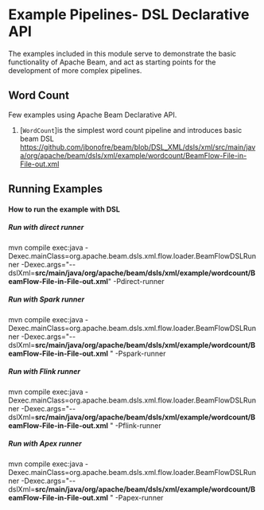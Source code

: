 <!--
    Licensed to the Apache Software Foundation (ASF) under one
    or more contributor license agreements.  See the NOTICE file
    distributed with this work for additional information
    regarding copyright ownership.  The ASF licenses this file
    to you under the Apache License, Version 2.0 (the
    "License"); you may not use this file except in compliance
    with the License.  You may obtain a copy of the License at

      http://www.apache.org/licenses/LICENSE-2.0

    Unless required by applicable law or agreed to in writing,
    software distributed under the License is distributed on an
    "AS IS" BASIS, WITHOUT WARRANTIES OR CONDITIONS OF ANY
    KIND, either express or implied.  See the License for the
    specific language governing permissions and limitations
    under the License.
-->

# Example Pipelines- DSL Declarative API

The examples included in this module serve to demonstrate the basic
functionality of Apache Beam, and act as starting points for
the development of more complex pipelines.

## Word Count

Few examples using Apache Beam Declarative API.

1. [`WordCount`]is the simplest word count pipeline and introduces basic beam DSL https://github.com/jbonofre/beam/blob/DSL_XML/dsls/xml/src/main/java/org/apache/beam/dsls/xml/example/wordcount/BeamFlow-File-in-File-out.xml

## Running Examples

#### How to run the example with DSL
##### Run with direct runner
 mvn compile exec:java -Dexec.mainClass=org.apache.beam.dsls.xml.flow.loader.BeamFlowDSLRunner -Dexec.args="--dslXml=**src/main/java/org/apache/beam/dsls/xml/example/wordcount/BeamFlow-File-in-File-out.xml**" -Pdirect-runner
##### Run with Spark runner
 mvn compile exec:java -Dexec.mainClass=org.apache.beam.dsls.xml.flow.loader.BeamFlowDSLRunner -Dexec.args="--dslXml=**src/main/java/org/apache/beam/dsls/xml/example/wordcount/BeamFlow-File-in-File-out.xml** " -Pspark-runner
##### Run with Flink runner 
 mvn compile exec:java -Dexec.mainClass=org.apache.beam.dsls.xml.flow.loader.BeamFlowDSLRunner -Dexec.args="--dslXml=**src/main/java/org/apache/beam/dsls/xml/example/wordcount/BeamFlow-File-in-File-out.xml** " -Pflink-runner
##### Run with Apex runner 
 mvn compile exec:java -Dexec.mainClass=org.apache.beam.dsls.xml.flow.loader.BeamFlowDSLRunner -Dexec.args="--dslXml=**src/main/java/org/apache/beam/dsls/xml/example/wordcount/BeamFlow-File-in-File-out.xml** " -Papex-runner
